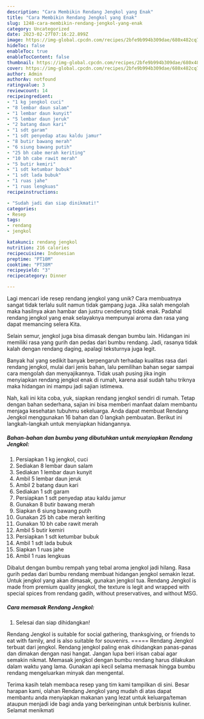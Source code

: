 ```yaml
---
description: "Cara Membikin Rendang Jengkol yang Enak"
title: "Cara Membikin Rendang Jengkol yang Enak"
slug: 1248-cara-membikin-rendang-jengkol-yang-enak
category: Uncategorized
date: 2023-02-27T07:16:22.899Z
image: https://img-global.cpcdn.com/recipes/2bfe9b994b309dae/680x482cq70/rendang-jengkol-foto-resep-utama.jpg
hideToc: false
enableToc: true
enableTocContent: false
thumbnail: https://img-global.cpcdn.com/recipes/2bfe9b994b309dae/680x482cq70/rendang-jengkol-foto-resep-utama.jpg
cover: https://img-global.cpcdn.com/recipes/2bfe9b994b309dae/680x482cq70/rendang-jengkol-foto-resep-utama.jpg
author: Admin
authorAv: notfound
ratingvalue: 3
reviewcount: 14
recipeingredient:
- "1 kg jengkol cuci"
- "8 lembar daun salam"
- "1 lembar daun kunyit"
- "5 lembar daun jeruk"
- "2 batang daun kari"
- "1 sdt garam"
- "1 sdt penyedap atau kaldu jamur"
- "8 butir bawang merah"
- "6 siung bawang putih"
- "25 bh cabe merah keriting"
- "10 bh cabe rawit merah"
- "5 butir kemiri"
- "1 sdt ketumbar bubuk"
- "1 sdt lada bubuk"
- "1 ruas jahe"
- "1 ruas lengkuas"
recipeinstructions:

- "Sudah jadi dan siap dinikmati!"
categories:
- Resep
tags:
- rendang
- jengkol

katakunci: rendang jengkol 
nutrition: 216 calories
recipecuisine: Indonesian
preptime: "PT10M"
cooktime: "PT38M"
recipeyield: "3"
recipecategory: Dinner

---
```





Lagi mencari ide resep rendang jengkol yang unik? Cara membuatnya sangat tidak terlalu sulit namun tidak gampang juga. Jika salah mengolah maka hasilnya akan hambar dan justru cenderung tidak enak. Padahal rendang jengkol yang enak selayaknya mempunyai aroma dan rasa yang dapat memancing selera Kita.





Selain semur, jengkol juga bisa dimasak dengan bumbu lain. Hidangan ini memiliki rasa yang gurih dan pedas dari bumbu rendang. Jadi, rasanya tidak kalah dengan rendang daging, apalagi teksturnya juga legit.

Banyak hal yang sedikit banyak berpengaruh terhadap kualitas rasa dari rendang jengkol, mulai dari jenis bahan, lalu pemilihan bahan segar sampai cara mengolah dan menyajikannya. Tidak usah pusing jika ingin menyiapkan rendang jengkol enak di rumah, karena asal sudah tahu triknya maka hidangan ini mampu jadi sajian istimewa.






Nah, kali ini kita coba, yuk, siapkan rendang jengkol sendiri di rumah. Tetap dengan bahan sederhana, sajian ini bisa memberi manfaat dalam membantu menjaga kesehatan tubuhmu sekeluarga. Anda dapat membuat Rendang Jengkol menggunakan 16 bahan dan 0 langkah pembuatan. Berikut ini langkah-langkah untuk menyiapkan hidangannya.

<!--inarticleads1-->

##### Bahan-bahan dan bumbu yang dibutuhkan untuk menyiapkan Rendang Jengkol:

1. Persiapkan 1 kg jengkol, cuci
1. Sediakan 8 lembar daun salam
1. Sediakan 1 lembar daun kunyit
1. Ambil 5 lembar daun jeruk
1. Ambil 2 batang daun kari
1. Sediakan 1 sdt garam
1. Persiapkan 1 sdt penyedap atau kaldu jamur
1. Gunakan 8 butir bawang merah
1. Siapkan 6 siung bawang putih
1. Gunakan 25 bh cabe merah keriting
1. Gunakan 10 bh cabe rawit merah
1. Ambil 5 butir kemiri
1. Persiapkan 1 sdt ketumbar bubuk
1. Ambil 1 sdt lada bubuk
1. Siapkan 1 ruas jahe
1. Ambil 1 ruas lengkuas


Dibalut dengan bumbu rempah yang tebal aroma jengkol jadi hilang. Rasa gurih pedas dari bumbu rendang membuat hidangan jengkol semakin lezat. Untuk jengkol yang akan dimasak, gunakan jengkol tua. Rendang Jengkol is made from premium quality jengkol, the texture is legit and wrapped with special spices from rendang gadih, without preservatives, and without MSG. 

<!--inarticleads2-->

##### Cara memasak Rendang Jengkol:


1. Selesai dan siap dihidangkan!

Rendang Jengkol is suitable for social gathering, thanksgiving, or friends to eat with family, and is also suitable for souvenirs. ===== Rendang Jengkol terbuat dari jengkol. Rendang jengkol paling enak dihidangkan panas-panas dan dimakan dengan nasi hangat. Jangan lupa beri irisan cabai agar semakin nikmat. Memasak jengkol dengan bumbu rendang harus dilakukan dalam waktu yang lama. Gunakan api kecil selama memasak hingga bumbu rendang mengeluarkan minyak dan mengental. 

Terima kasih telah membaca resep yang tim kami tampilkan di sini. Besar harapan kami, olahan Rendang Jengkol yang mudah di atas dapat membantu anda menyiapkan makanan yang lezat untuk keluarga/teman ataupun menjadi ide bagi anda yang berkeinginan untuk berbisnis kuliner. Selamat menikmati
